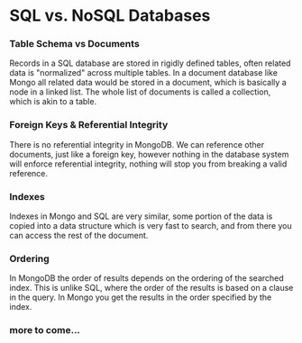 # SQL vs. NoSQL Databases
### Table Schema vs Documents
Records in a SQL database are stored in rigidly defined tables, often related data is "normalized" across multiple tables. In a document database like Mongo all related data would be stored in a document, which is basically a node in a linked list. The whole list of documents is called a collection, which is akin to a table. 

### Foreign Keys & Referential Integrity
There is no referential integrity in MongoDB. We can reference other documents, just like a foreign key, however nothing in the database system will enforce referential integrity, nothing will stop you from breaking a valid reference.

### Indexes
Indexes in Mongo and SQL are very similar, some portion of the data is copied into a data structure which is very fast to search, and from there you can access the rest of the document. 

### Ordering
In MongoDB the order of results depends on the ordering of the searched index. This is unlike SQL, where the order of the results is based on a clause in the query. In Mongo you get the results in the order specified by the index.

### more to come...

